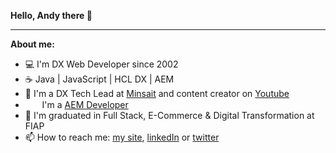 **Hello, Andy there 👋**

* * *
**About me:**

- 💻 I'm DX Web Developer since 2002
- ☕ Java | JavaScript | HCL DX | AEM
- 🚀 I'm a DX Tech Lead at [Minsait](https://www.minsait.com/) and content creator on [Youtube](https://www.youtube.com/@AndersonMaya)
- &nbsp;<img height="15" src="https://www.adobe.com/favicon.ico">&nbsp;&nbsp;I'm a [AEM Developer](https://solutionpartners.adobe.com/s/directory/detail/ibm)
- 📝 I'm graduated in Full Stack, E-Commerce & Digital Transformation at FIAP
- 📫 How to reach me: [my site](https://andersonmarques.glitch.me/), [linkedIn](https://www.linkedin.com/in/andersonmarques/) or [twitter](https://twitter.com/andersonmarques)  
